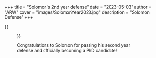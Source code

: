 +++
title = "Solomon's 2nd year defense"
date = "2023-05-03"
author = "ARW"
cover = "images/SolomonYear2023.jpg"
description = "Solomon Defense"
+++

{{<figure src="/images/GroupPhoto2023_Solomon.jpg" position="center" style="border-radius: 6px;" >}}

Congratulations to Solomon for passing his second year defense and officially becoming a PhD candidate! 
